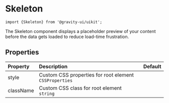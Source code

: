 <!--GITHUB_BLOCK-->

# Skeleton

<!--/GITHUB_BLOCK-->

```tsx
import {Skeleton} from '@gravity-ui/uikit';
```

The Skeleton component displays a placeholder preview of your content before the data gets loaded to reduce load-time frustration.

## Properties

| Property  | Description                                            | Default |
| :-------- | :----------------------------------------------------- | :------ |
| style     | Custom CSS properties for root element `CSSProperties` |         |
| className | Custom CSS class for root element `string`             |         |
